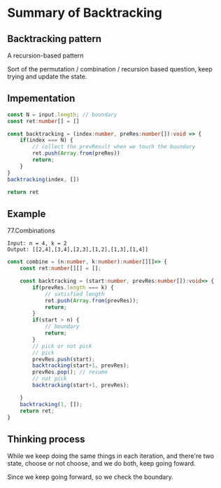# Summary of Backtracking

## Backtracking pattern

A recursion-based pattern

Sort of the permutation / combination / recursion based question, keep trying and update the state.

## Impementation

```typescript
const N = input.length; // boundary
const ret:number[] = []

const backtracking = (index:number, preRes:number[]):void => {
    if(index === N) {
        // collect the prevResult when we touch the boundary
        ret.push(Array.from(preRes))
        return; 
    }
}
backtracking(index, [])

return ret
```

## Example

77.Combinations
```
Input: n = 4, k = 2
Output: [[2,4],[3,4],[2,3],[1,2],[1,3],[1,4]]
```

```typescript
const combine = (n:number, k:number):number[][]=> {
    const ret:number[][] = [];

    const backtracking = (start:number, prevRes:number[]):void=> {
        if(prevRes.length === k) { 
            // satisfied length
            ret.push(Array.from(prevRes));
            return;
        }
        if(start > n) { 
            // boundary
            return;
        }
        // pick or not pick
        // pick
        prevRes.push(start);
        backtracking(start+1, prevRes);
        prevRes.pop(); // resume
        // not pick
        backtracking(start+1, prevRes);

    }
    backtracking(1, []);
    return ret;
}
```

## Thinking process

While we keep doing the same things in each iteration, and there're two state, choose or not choose, and we do both, keep going foward.

Since we keep going forward, so we check the boundary.